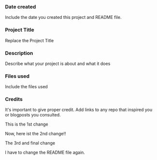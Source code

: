 ### Date created
Include the date you created this project and README file.

### Project Title
Replace the Project Title

### Description
Describe what your project is about and what it does

### Files used
Include the files used

### Credits
It's important to give proper credit. Add links to any repo that inspired you or blogposts you consulted.

This is the 1st change

Now, here ist the 2nd change!!

The 3rd and final change

I have to change the README file again.